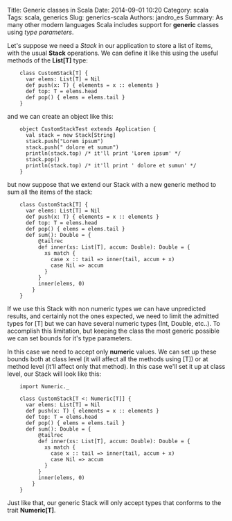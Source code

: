 Title: Generic classes in Scala
Date: 2014-09-01 10:20
Category: scala
Tags: scala, generics
Slug: generics-scala
Authors: jandro_es
Summary: As many other modern languages Scala includes support for **generic** classes using *type parameters*.

Let's suppose we need a *Stack* in our application to store a list of items, with the usual **Stack** operations. We can define it like this using the useful methods of the **List[T]** type:

~~~~{.language-scala}
	class CustomStack[T] {
	  var elems: List[T] = Nil
	  def push(x: T) { elements = x :: elements }
	  def top: T = elems.head
	  def pop() { elems = elems.tail }
	}
~~~~

and we can create an object like this:

~~~~{.language-scala}
	object CustomStackTest extends Application {
	  val stack = new Stack[String]
	  stack.push("Lorem ipsum")
	  stack.push(" dolore et sumun")
	  println(stack.top) /* it'll print 'Lorem ipsum' */
	  stack.pop()
	  println(stack.top) /* it'll print ' dolore et sumun' */
	}
~~~~

but now suppose that we extend our Stack with a new generic method to sum all the items of the stack:

~~~~{.language-scala}
	class CustomStack[T] {
	  var elems: List[T] = Nil
	  def push(x: T) { elements = x :: elements }
	  def top: T = elems.head
	  def pop() { elems = elems.tail }
	  def sum(): Double = {
		  @tailrec
		  def inner(xs: List[T], accum: Double): Double = {
		    xs match {
		      case x :: tail => inner(tail, accum + x)
		      case Nil => accum
		    }
		  }
		  inner(elems, 0)
		}
	}
~~~~

If we use this Stack with non numeric types we can have unpredicted results, and certainly not the ones expected, we need to limit the admitted types for [T] but we can have several numeric types (Int, Double, etc..). To accomplish this limitation, but keeping the class the most generic possible we can set bounds for it's type parameters.

In this case we need to accept only **numeric** values. We can set up these bounds both at class level (it will affect all the methods using [T]) or at method level (it'll affect only that method). In this case we'll set it up at class level, our Stack will look like this:

~~~~{.language-scala}
	import Numeric._

	class CustomStack[T <: Numeric[T]] {
	  var elems: List[T] = Nil
	  def push(x: T) { elements = x :: elements }
	  def top: T = elems.head
	  def pop() { elems = elems.tail }
	  def sum(): Double = {
		  @tailrec
		  def inner(xs: List[T], accum: Double): Double = {
		    xs match {
		      case x :: tail => inner(tail, accum + x)
		      case Nil => accum
		    }
		  }
		  inner(elems, 0)
		}
	}
~~~~

Just like that, our generic Stack will only accept types that conforms to the trait **Numeric[T]**.

